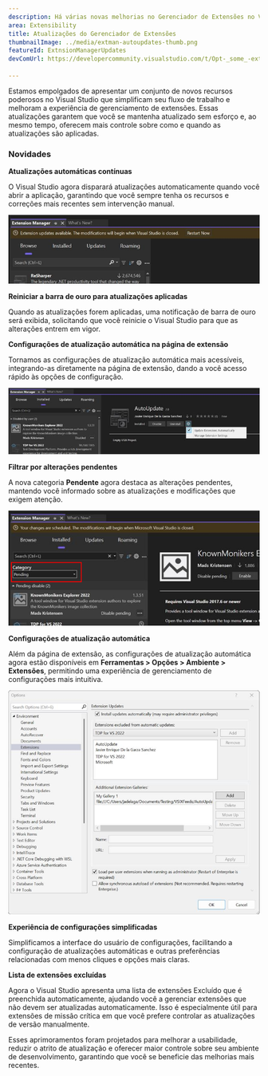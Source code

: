 ```yaml
---
description: Há várias novas melhorias no Gerenciador de Extensões no Visual Studio que facilitarão o gerenciamento de suas extensões.
area: Extensibility
title: Atualizações do Gerenciador de Extensões
thumbnailImage: ../media/extman-autoupdates-thumb.png
featureId: ExtnsionManagerUpdates
devComUrl: https://developercommunity.visualstudio.com/t/Opt-_some_-extensions-in-to-auto-update/1236000

---
```



Estamos empolgados de apresentar um conjunto de novos recursos poderosos no Visual Studio que simplificam seu fluxo de trabalho e melhoram a experiência de gerenciamento de extensões. Essas atualizações garantem que você se mantenha atualizado sem esforço e, ao mesmo tempo, oferecem mais controle sobre como e quando as atualizações são aplicadas.

### Novidades

**Atualizações automáticas contínuas**

O Visual Studio agora disparará atualizações automaticamente quando você abrir a aplicação, garantindo que você sempre tenha os recursos e correções mais recentes sem intervenção manual.

![Atualizações automáticas do Extman](../media/extman-autoupdates.png)

**Reiniciar a barra de ouro para atualizações aplicadas**

Quando as atualizações forem aplicadas, uma notificação de barra de ouro será exibida, solicitando que você reinicie o Visual Studio para que as alterações entrem em vigor.

**Configurações de atualização automática na página de extensão**

Tornamos as configurações de atualização automática mais acessíveis, integrando-as diretamente na página de extensão, dando a você acesso rápido às opções de configuração.

![Configurações de atualização do Extman](../media/extman-updatesettings.png)

**Filtrar por alterações pendentes**

A nova categoria **Pendente** agora destaca as alterações pendentes, mantendo você informado sobre as atualizações e modificações que exigem atenção.

![Extman Pendente](../media/extman-pending.png)

**Configurações de atualização automática**

Além da página de extensão, as configurações de atualização automática agora estão disponíveis em **Ferramentas > Opções > Ambiente > Extensões**, permitindo uma experiência de gerenciamento de configurações mais intuitiva.

![Opções de Extman](../media/extman-options.png)

**Experiência de configurações simplificadas**

Simplificamos a interface do usuário de configurações, facilitando a configuração de atualizações automáticas e outras preferências relacionadas com menos cliques e opções mais claras.

**Lista de extensões excluídas**

Agora o Visual Studio apresenta uma lista de extensões Excluído que é preenchida automaticamente, ajudando você a gerenciar extensões que não devem ser atualizadas automaticamente. Isso é especialmente útil para extensões de missão crítica em que você prefere controlar as atualizações de versão manualmente.

Esses aprimoramentos foram projetados para melhorar a usabilidade, reduzir o atrito de atualização e oferecer maior controle sobre seu ambiente de desenvolvimento, garantindo que você se beneficie das melhorias mais recentes.
